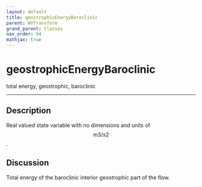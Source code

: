```yaml
---
layout: default
title: geostrophicEnergyBaroclinic
parent: WVTransform
grand_parent: Classes
nav_order: 94
mathjax: true
---
```


#  geostrophicEnergyBaroclinic

total energy, geostrophic, baroclinic


---

## Description
Real valued state variable with no dimensions and units of $$m3/s2$$.

## Discussion

Total energy of the baroclinic interior geostrophic part of the flow.

